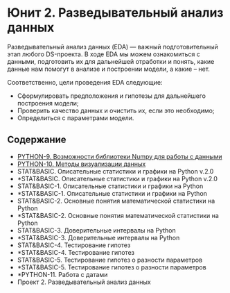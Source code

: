 # Юнит 2. Разведывательный анализ данных

Разведывательный анализ данных (EDA) — важный подготовительный этап любого DS-проекта.
В ходе EDA мы можем ознакомиться с данными, подготовить их для дальнейшей отработки и понять,
какие данные нам помогут в анализе и построении модели, а какие – нет.

Соответственно, цели проведения EDA следующие:

* Сформулировать предположения и гипотезы для дальнейшего построения модели;
* Проверить качество данных и очистить их, если это необходимо;
* Определиться с параметрами модели.

## Содержание

* [PYTHON-9. Возможности библиотеки Numpy для работы с данными](python09/python09.md)
* [PYTHON-10. Методы визуализации данных](python10/python10.md)
* STAT&BASIC. Описательные статистики и графики на Python v.2.0
* *STAT&BASIC. Описательные статистики и графики на Python v.2.0
* STAT&BASIC-1. Описательные статистики и графики на Python
* *STAT&BASIC-1. Описательные статистики и графики на Python
* STAT&BASIC-2. Основные понятия математической статистики на Python
* *STAT&BASIC-2. Основные понятия математической статистики на Python
* STAT&BASIC-3. Доверительные интервалы на Python
* *STAT&BASIC-3. Доверительные интервалы на Python
* STAT&BASIC-4. Тестирование гипотез
* *STAT&BASIC-4. Тестирование гипотез
* STAT&BASIC-5. Тестирование гипотез о разности параметров
* *STAT&BASIC-5. Тестирование гипотез о разности параметров
* *PYTHON-11. Работа с датами
* Проект 2. Разведывательный анализ данных
